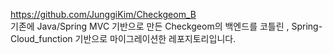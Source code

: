 https://github.com/JunggiKim/Checkgeom_B </br>
기존에 Java/Spring MVC 기반으로 만든 Checkgeom의 백엔드를 코틀린 , Spring-Cloud_function 기반으로 마이그레이션한 레포지토리입니다.


